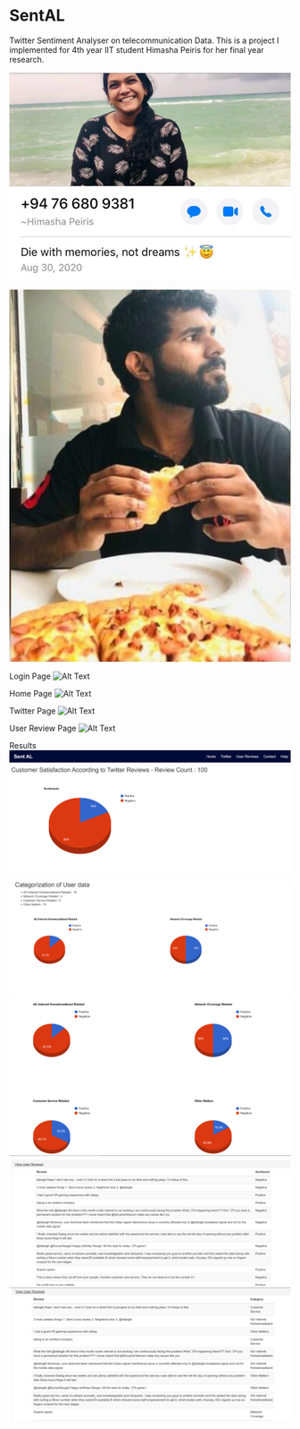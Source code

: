 # SentAL

Twitter Sentiment Analyser on telecommunication Data.
This is a project I implemented for 4th year IIT student Himasha Peiris for her final year research. 

![Alt Text](HimashaPeiris.jpeg)

![Alt Text](Chamal.jpeg)

Login Page
![Alt Text](login.PNG)


Home Page
![Alt Text](home.PNG)

Twitter Page
![Alt Text](twitter.PNG)

User Review Page
![Alt Text](userreviews.PNG)

Results
![Alt Text](result1.PNG)
![Alt Text](result2.PNG)
![Alt Text](result3.PNG)
![Alt Text](result4.PNG)
![Alt Text](result5.PNG)
